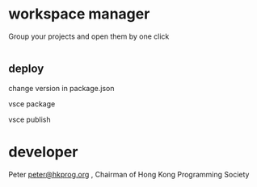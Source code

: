 # workspace manager

Group your projects and open them by one click

![]()

## deploy

change version in package.json

vsce package

vsce publish

# developer

Peter <peter@hkprog.org> , Chairman of Hong Kong Programming Society
